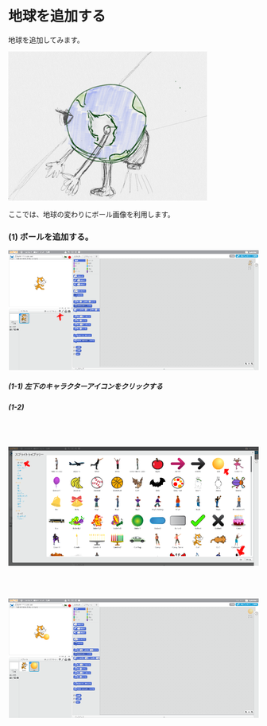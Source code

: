 # 地球を追加する

地球を追加してみます。

![](about.png)


ここでは、地球の変わりにボール画像を利用します。

### (1) ボールを追加する。
![](c001.png)

##### (1-1) 左下のキャラクターアイコンをクリックする

##### (1-2) 

<br>
<br>

![](c002.png)

<br>
<br>

![](c003.png)

<br>